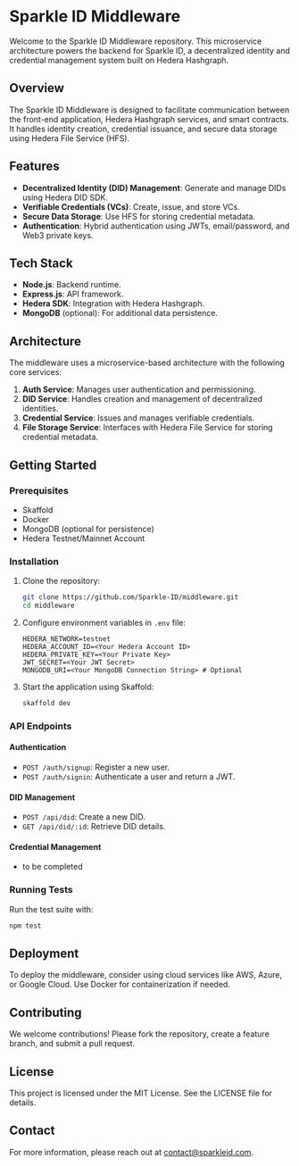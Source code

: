 # Sparkle ID Middleware

Welcome to the Sparkle ID Middleware repository. This microservice architecture powers the backend for Sparkle ID, a decentralized identity and credential management system built on Hedera Hashgraph.

## Overview

The Sparkle ID Middleware is designed to facilitate communication between the front-end application, Hedera Hashgraph services, and smart contracts. It handles identity creation, credential issuance, and secure data storage using Hedera File Service (HFS).

## Features

- **Decentralized Identity (DID) Management**: Generate and manage DIDs using Hedera DID SDK.
- **Verifiable Credentials (VCs)**: Create, issue, and store VCs.
- **Secure Data Storage**: Use HFS for storing credential metadata.
- **Authentication**: Hybrid authentication using JWTs, email/password, and Web3 private keys.

## Tech Stack

- **Node.js**: Backend runtime.
- **Express.js**: API framework.
- **Hedera SDK**: Integration with Hedera Hashgraph.
- **MongoDB** (optional): For additional data persistence.

## Architecture

The middleware uses a microservice-based architecture with the following core services:

1. **Auth Service**: Manages user authentication and permissioning.
2. **DID Service**: Handles creation and management of decentralized identities.
3. **Credential Service**: Issues and manages verifiable credentials.
4. **File Storage Service**: Interfaces with Hedera File Service for storing credential metadata.

## Getting Started

### Prerequisites

- Skaffold
- Docker
- MongoDB (optional for persistence)
- Hedera Testnet/Mainnet Account

### Installation

1. Clone the repository:
   ```bash
   git clone https://github.com/Sparkle-ID/middleware.git
   cd middleware
   ```
2. Configure environment variables in `.env` file:
   ```env
   HEDERA_NETWORK=testnet
   HEDERA_ACCOUNT_ID=<Your Hedera Account ID>
   HEDERA_PRIVATE_KEY=<Your Private Key>
   JWT_SECRET=<Your JWT Secret>
   MONGODB_URI=<Your MongoDB Connection String> # Optional
   ```
3. Start the application using Skaffold:
   ```bash
   skaffold dev
   ```

### API Endpoints

#### Authentication
- `POST /auth/signup`: Register a new user.
- `POST /auth/signin`: Authenticate a user and return a JWT.

#### DID Management
- `POST /api/did`: Create a new DID.
- `GET /api/did/:id`: Retrieve DID details.

#### Credential Management
- to be completed

### Running Tests

Run the test suite with:
```bash
npm test
```

## Deployment

To deploy the middleware, consider using cloud services like AWS, Azure, or Google Cloud. Use Docker for containerization if needed.

## Contributing

We welcome contributions! Please fork the repository, create a feature branch, and submit a pull request.

## License

This project is licensed under the MIT License. See the LICENSE file for details.

## Contact

For more information, please reach out at [contact@sparkleid.com](mailto:contact@sparkleid.com).

